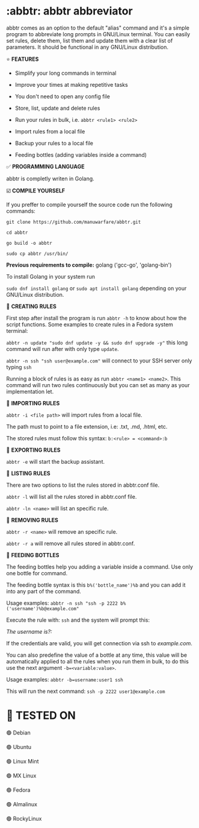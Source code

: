# :abbtr: abbtr abbreviator
abbtr comes as an option to the default "alias" command and it's a simple program to abbreviate long prompts in GNU/Linux terminal.
You can easily set rules, delete them, list them and update them with a clear list of parameters. It should be functional in any GNU/Linux distribution.

⭐ **FEATURES**

* Simplify your long commands in terminal

* Improve your times at making repetitive tasks

* You don't need to open any config file

* Store, list, update and delete rules

* Run your rules in bulk, i.e. `abbtr <rule1> <rule2>`

* Import rules from a local file

* Backup your rules to a local file

* Feeding bottles (adding variables inside a command)


:white_check_mark: **PROGRAMMING LANGUAGE**

abbtr is completly writen in Golang.


:ballot_box_with_check: **COMPILE YOURSELF**

If you preffer to compile yourself the source code run the following commands:

`git clone https://github.com/manuwarfare/abbtr.git`

`cd abbtr`

`go build -o abbtr`

`sudo cp abbtr /usr/bin/`

**Previous requirements to compile:** golang ('gcc-go', 'golang-bin')

To install Golang in your system run

  `sudo dnf install golang` or `sudo apt install golang` depending on your GNU/Linux distribution.


:pencil: **CREATING RULES**

First step after install the program is run `abbtr -h` to know about how the script functions. Some examples to create rules in a Fedora system terminal:

  `abbtr -n update "sudo dnf update -y && sudo dnf upgrade -y"` this long command will run after with only type `update`.

  `abbtr -n ssh "ssh user@example.com"` will connect to your SSH server only typing `ssh`

  Running a block of rules is as easy as run `abbtr <name1> <name2>`. This command will run two rules continuously but you can set as many as your implementation let.

:pencil: **IMPORTING RULES**

  `abbtr -i <file path>` will import rules from a local file.

  The path must to point to a file extension, i.e: .txt, .md, .html, etc.

  The stored rules must follow this syntax: `b:<rule> = <command>:b`

:pencil: **EXPORTING RULES**

  `abbtr -e` will start the backup assistant.

:pencil: **LISTING RULES**

There are two options to list the rules stored in abbtr.conf file.

  `abbtr -l` will list all the rules stored in abbtr.conf file.

  `abbtr -ln <name>` will list an specific rule.

:pencil: **REMOVING RULES**

  `abbtr -r <name>` will remove an specific rule.

  `abbtr -r a` will remove all rules stored in abbtr.conf.

:pencil: **FEEDING BOTTLES**

  The feeding bottles help you adding a variable inside a command. Use only one bottle for command.

  The feeding bottle syntax is this `b%('bottle_name')%b` and you can add it into any part of the command.

  Usage examples: `abbtr -n ssh "ssh -p 2222 b%('username')%b@example.com"`

  Execute the rule with: `ssh` and the system will prompt this:

  _The username is?:_

  If the credentials are valid, you will get connection via ssh to *example.com*.

  You can also predefine the value of a bottle at any time, this value will be automatically applied to all the rules when you run them in bulk, to do this use the next argument `-b=<variable:value>`.

  Usage examples: `abbtr -b=username:user1 ssh`

  This will run the next command: `ssh -p 2222 user1@example.com`


# 🤖 **TESTED ON**

🟢 Debian

🟢 Ubuntu

🟢 Linux Mint

🟢 MX Linux

🟢 Fedora

🟢 Almalinux

🟢 RockyLinux